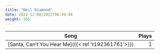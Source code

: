 ```yaml
---
title: "Neil Diamond"
date: 2022-12-08/2022T06:49:44
weight: 165
---
```




 Song | Plays 
----- | -----:
[Santa, Can’t You Hear Me]({{< ref 't192361761'>}}) | 1
